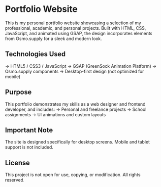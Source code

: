 <H1>Portfolio Website</H1>
This is my personal portfolio website showcasing a selection of my professional, academic, and personal projects. Built with HTML, CSS, JavaScript, and animated using GSAP, the design incorporates elements from Osmo.supply for a sleek and modern look.

<h2>Technologies Used</h2>
→ HTML5 / CSS3 / JavaScript
→ GSAP (GreenSock Animation Platform)
→ Osmo.supply components
→ Desktop-first design (not optimized for mobile)

<h2>Purpose</h2>
This portfolio demonstrates my skills as a web designer and frontend developer, and includes:
→ Personal and freelance projects
→ School assignments
→ UI animations and custom layouts

<h2>Important Note</h2>
The site is designed specifically for desktop screens. Mobile and tablet support is not included.

<h2>License</h2>
This project is not open for use, copying, or modification. All rights reserved.
